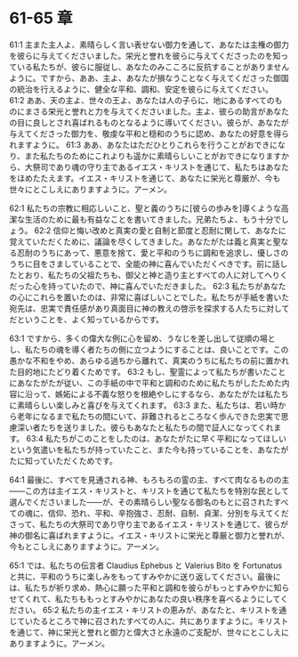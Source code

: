 # 61-65 章

61:1 主また主人よ、素晴らしく言い表せない御力を通して、あなたは主権の御力を彼らに与えてくださいました。栄光と誉れを彼らに与えてくださったのを知っている私たちが、彼らに服従し、あなたのみこころに反抗することがありませんように。ですから、ああ、主よ、あなたが損なうことなく与えてくださった御国の統治を行えるように、健全な平和、調和、安定を彼らに与えてください。
61:2 ああ、天の主よ、世々の王よ、あなたは人の子らに、地にあるすべてのものにまさる栄光と誉れと力を与えてくださいました。主よ、彼らの助言があなたの目に良しとされ喜ばれるものとなるように導いてください。彼らが、あなたが与えてくださった御力を、敬虔な平和と穏和のうちに認め、あなたの好意を得られますように。
61:3 ああ、あなたはただひとりこれらを行うことがおできになり、また私たちのためにこれよりも遥かに素晴らしいことがおできになりますから、大祭司であり魂の守り主であるイエス・キリストを通じて、私たちはあなたをほめたたえます。イエス・キリストを通じて、あなたに栄光と尊厳が、今も世々にとこしえにありますように。アーメン。

62:1 私たちの宗教に相応しいこと、聖と義のうちに[彼らの歩みを]導くような高潔な生活のために最も有益なことを書いてきました。兄弟たちよ、もう十分でしょう。
62:2 信仰と悔い改めと真実の愛と自制と節度と忍耐に関して、あなたに覚えていただくために、議論を尽くしてきました。あなたがたは義と真実と聖なる忍耐のうちにあって、悪意を捨て、愛と平和のうちに調和を追求し、優しさのうちに目をさましていることで、全能の神に喜んでいただくべきです。前に話したとおり、私たちの父祖たちも、御父と神と造り主とすべての人に対してへりくだった心を持っていたので、神に喜んでいただきました。
62:3 私たちがあなたの心にこれらを置いたのは、非常に喜ばしいことでした。私たちが手紙を書いた宛先は、忠実で責任感があり真面目に神の教えの啓示を探求する人たちに対してだということを、よく知っているからです。

63:1 ですから、多くの偉大な例に心を留め、うなじを差し出して従順の場とし、私たちの魂を導く者たちの側に立つようにすることは、良いことです。この愚かな不和をやめ、あらゆる過ちから離れて、真実のうちに私たちの前に置かれた目的地にたどり着くためです。
63:2 もし、聖霊によって私たちが書いたことにあなたがたが従い、この手紙の中で平和と調和のために私たちがしたためた内容に沿って、嫉妬による不義な怒りを根絶やしにするなら、あなたがたは私たちに素晴らしい楽しみと喜びを与えてくれます。
63:3 また、私たちは、若い時から老年になるまで私たちの間にいて、非難されるところなく歩んできた忠実で思慮深い者たちを送りました。彼らもあなたと私たちの間で証人になってくれます。
63:4 私たちがこのことをしたのは、あなたがたに早く平和になってほしいという気遣いを私たちが持っていたこと、また今も持っていることを、あなたがたに知っていただくためです。

64:1 最後に、すべてを見通される神、もろもろの霊の主、すべて肉なるものの主――この方は主イエス・キリストと、キリストを通じて私たちを特別な民として選んでくださいました――が、その素晴らしい聖なる御名のもとに召されたすべての魂に、信仰、恐れ、平和、辛抱強さ、忍耐、自制、貞潔、分別を与えてくださって、私たちの大祭司であり守り主であるイエス・キリストを通じて、彼らが神の御名に喜ばれますように。イエス・キリストに栄光と尊厳と御力と誉れが、今もとこしえにありますように。アーメン。

65:1 では、私たちの伝言者 Claudius Ephebus と Valerius Bito を Fortunatus と共に、平和のうちに楽しみをもってすみやかに送り返してください。最後には、私たちが祈り求め、熱心に願った平和と調和を彼らがもっとすみやかに知らせてくれて、私たちももっとすみやかにあなたの良い秩序を喜べるようにしてください。
65:2 私たちの主イエス・キリストの恵みが、あなたと、キリストを通じていたるところで神に召されたすべての人に、共にありますように。キリストを通じて、神に栄光と誉れと御力と偉大さと永遠のご支配が、世々にとこしえにありますように。アーメン。
